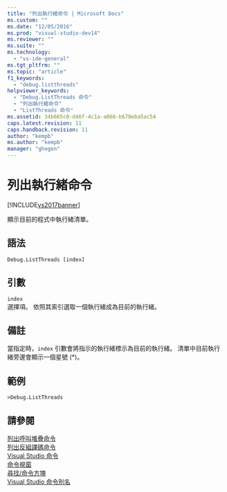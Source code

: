 ```yaml
---
title: "列出執行緒命令 | Microsoft Docs"
ms.custom: ""
ms.date: "12/05/2016"
ms.prod: "visual-studio-dev14"
ms.reviewer: ""
ms.suite: ""
ms.technology: 
  - "vs-ide-general"
ms.tgt_pltfrm: ""
ms.topic: "article"
f1_keywords: 
  - "debug.listthreads"
helpviewer_keywords: 
  - "Debug.ListThreads 命令"
  - "列出執行緒命令"
  - "ListThreads 命令"
ms.assetid: 34b665c0-d46f-4c1a-a066-b678eba5ac54
caps.latest.revision: 11
caps.handback.revision: 11
author: "kempb"
ms.author: "kempb"
manager: "ghogen"
---
```

# 列出執行緒命令
[!INCLUDE[vs2017banner](../../code-quality/includes/vs2017banner.md)]

顯示目前的程式中執行緒清單。  
  
## 語法  
  
```  
Debug.ListThreads [index]  
```  
  
## 引數  
 `index`  
 選擇項。  依照其索引選取一個執行緒成為目前的執行緒。  
  
## 備註  
 當指定時，`index` 引數會將指示的執行緒標示為目前的執行緒。  清單中目前執行緒旁邊會顯示一個星號 \(\*\)。  
  
## 範例  
  
```  
>Debug.ListThreads   
```  
  
## 請參閱  
 [列出呼叫堆疊命令](../../ide/reference/list-call-stack-command.md)   
 [列出反組譯碼命令](../../ide/reference/list-disassembly-command.md)   
 [Visual Studio 命令](../../ide/reference/visual-studio-commands.md)   
 [命令視窗](../../ide/reference/command-window.md)   
 [尋找\/命令方塊](../../ide/find-command-box.md)   
 [Visual Studio 命令別名](../../ide/reference/visual-studio-command-aliases.md)